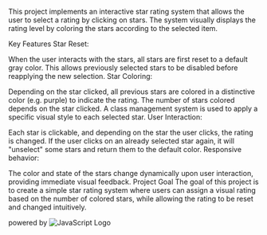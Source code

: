 This project implements an interactive star rating system that allows the user to select a rating by clicking on stars. The system visually displays the rating level by coloring the stars according to the selected item.

Key Features
Star Reset:

When the user interacts with the stars, all stars are first reset to a default gray color. This allows previously selected stars to be disabled before reapplying the new selection.
Star Coloring:

Depending on the star clicked, all previous stars are colored in a distinctive color (e.g. purple) to indicate the rating. The number of stars colored depends on the star clicked.
A class management system is used to apply a specific visual style to each selected star.
User Interaction:

Each star is clickable, and depending on the star the user clicks, the rating is changed. If the user clicks on an already selected star again, it will "unselect" some stars and return them to the default color.
Responsive behavior:

The color and state of the stars change dynamically upon user interaction, providing immediate visual feedback.
Project Goal
The goal of this project is to create a simple star rating system where users can assign a visual rating based on the number of colored stars, while allowing the rating to be reset and changed intuitively.

powered by ![JavaScript Logo](https://upload.wikimedia.org/wikipedia/commons/6/6a/JavaScript-logo.png)